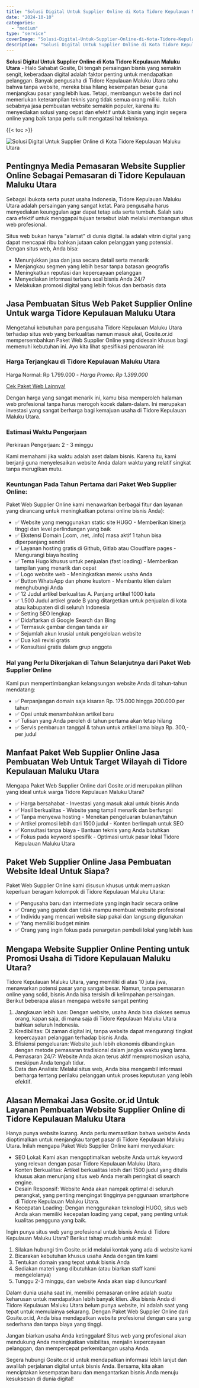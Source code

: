 ```yaml
---
title: "Solusi Digital Untuk Supplier Online di Kota Tidore Kepulauan Maluku Utara"
date: "2024-10-10"
categories: 
  - "medium"
type: "service"
coverImage: "Solusi-Digital-Untuk-Supplier-Online-di-Kota-Tidore-Kepulauan-Maluku-Utara.png"
description: "Solusi Digital Untuk Supplier Online di Kota Tidore Kepulauan Maluku Utara. Segera hubungi Gosite.or.id untuk mendapatkan informasi lebih lanjut dan awalilah..."
---
```


**Solusi Digital Untuk Supplier Online di Kota Tidore Kepulauan Maluku Utara** - Halo Sahabat Gosite, Di tengah persaingan bisnis yang semakin sengit, keberadaan digital adalah faktor penting untuk mendapatkan pelanggan. Banyak pengusaha di Tidore Kepulauan Maluku Utara tahu bahwa tanpa website, mereka bisa hilang kesempatan besar guna menjangkau pasar yang lebih luas. Tetapi, membangun website dari nol memerlukan keterampilan teknis yang tidak semua orang miliki. Itulah sebabnya jasa pembuatan website semakin populer, karena itu menyediakan solusi yang cepat dan efektif untuk bisnis yang ingin segera online yang baik tanpa perlu sulit mengatasi hal teknisnya.

{{< toc >}}

![Solusi Digital Untuk Supplier Online di Kota Tidore Kepulauan Maluku Utara](/images/medium/Solusi-Digital-Untuk-Supplier-Online-di-Kota-Tidore-Kepulauan-Maluku-Utara.png)

## Pentingnya Media Pemasaran Website Supplier Online Sebagai Pemasaran di Tidore Kepulauan Maluku Utara

Sebagai ibukota serta pusat usaha Indonesia, Tidore Kepulauan Maluku Utara adalah persaingan yang sangat ketat. Para pengusaha harus menyediakan keunggulan agar dapat tetap ada serta tumbuh. Salah satu cara efektif untuk menggapai tujuan tersebut ialah melalui membangun situs web profesional.

Situs web bukan hanya "alamat" di dunia digital. Ia adalah vitrin digital yang dapat mencapai ribu bahkan jutaan calon pelanggan yang potensial. Dengan situs web, Anda bisa:

- Menunjukkan jasa dan jasa secara detail serta menarik
- Menjangkau segmen yang lebih besar tanpa batasan geografis
- Meningkatkan reputasi dan kepercayaan pelanggan
- Menyediakan informasi terbaru soal bisnis Anda 24/7
- Melakukan promosi digital yang lebih fokus dan berbasis data

## Jasa Pembuatan Situs Web Paket Supplier Online Untuk warga Tidore Kepulauan Maluku Utara

Mengetahui kebutuhan para pengusaha Tidore Kepulauan Maluku Utara terhadap situs web yang berkualitas namun masuk akal, Gosite.or.id mempersembahkan Paket Web Supplier Online yang didesain khusus bagi memenuhi kebutuhan ini. Ayo kita lihat spesifikasi penawaran ini:

### Harga Terjangkau di Tidore Kepulauan Maluku Utara

<a class="cta-button">Harga Normal: Rp 1.799.000 - <em>Harga Promo: Rp 1.399.000</em></a>

<a href="/jasa-web/" class="cta-button">Cek Paket Web Lainnya!</a>

Dengan harga yang sangat menarik ini, kamu bisa memperoleh halaman web profesional tanpa harus merogoh kocek dalam-dalam. Ini merupakan investasi yang sangat berharga bagi kemajuan usaha di Tidore Kepulauan Maluku Utara.

### Estimasi Waktu Pengerjaan

Perkiraan Pengerjaan: 2 - 3 minggu

Kami memahami jika waktu adalah aset dalam bisnis. Karena itu, kami berjanji guna menyelesaikan website Anda dalam waktu yang relatif singkat tanpa merugikan mutu.

### Keuntungan Pada Tahun Pertama dari Paket Web Supplier Online:

Paket Web Supplier Online kami menawarkan berbagai fitur dan layanan yang dirancang untuk meningkatkan potensi online bisnis Anda}:

- ✅ Website yang menggunakan static site HUGO - Memberikan kinerja tinggi dan level perlindungan yang baik
- ✅ Ekstensi Domain \[.com, .net, .info\] masa aktif 1 tahun bisa diperpanjang sendiri
- ✅ Layanan hosting gratis di Github, Gitlab atau Cloudflare pages - Mengurangi biaya hosting
- ✅ Tema Hugo khusus untuk penjualan (fast loading) - Memberikan tampilan yang menarik dan cepat
- ✅ Logo website web - Meningkatkan merek usaha Anda
- ✅ Button WhatsApp dan phone kustom - Membantu klien dalam menghubungi Anda
- ✅ 12 Judul artikel berkualitas A. Panjang artikel 1000 kata
- ✅ 1.500 Judul artikel grade B yang ditargetkan untuk penjualan di kota atau kabupaten di di seluruh Indonesia
- ✅ Setting SEO lengkap
- ✅ Didaftarkan di Google Search dan Bing
- ✅ Termasuk gambar dengan tanda air
- ✅ Sejumlah akun krusial untuk pengelolaan website
- ✅ Dua kali revisi gratis
- ✅ Konsultasi gratis dalam grup anggota

### Hal yang Perlu Dikerjakan di Tahun Selanjutnya dari Paket Web Supplier Online

Kami pun mempertimbangkan kelangsungan website Anda di tahun-tahun mendatang:

- ✅ Perpanjangan domain saja kisaran Rp. 175.000 hingga 200.000 per tahun
- ✅ Opsi untuk menambahkan artikel baru
- ✅ Tulisan yang Anda peroleh di tahun pertama akan tetap hilang
- ✅ Servis pembaruan tanggal & tahun untuk artikel lama biaya Rp. 300,- per judul

## Manfaat Paket Web Supplier Online Jasa Pembuatan Web Untuk Target Wilayah di Tidore Kepulauan Maluku Utara

Mengapa Paket Web Supplier Online dari Gosite.or.id merupakan pilihan yang ideal untuk warga Tidore Kepulauan Maluku Utara?

- ✅ Harga bersahabat - Investasi yang masuk akal untuk bisnis Anda
- ✅ Hasil berkualitas - Website yang tampil menarik dan berfungsi
- ✅ Tanpa menyewa hosting - Menekan pengeluaran bulanan/tahun
- ✅ Artikel promosi lebih dari 1500 judul - Konten berlimpah untuk SEO
- ✅ Konsultasi tanpa biaya - Bantuan teknis yang Anda butuhkan
- ✅ Fokus pada keyword spesifik - Optimasi untuk pasar lokal Tidore Kepulauan Maluku Utara

## Paket Web Supplier Online Jasa Pembuatan Website Ideal Untuk Siapa?

Paket Web Supplier Online kami disusun khusus untuk memuaskan keperluan beragam kelompok di Tidore Kepulauan Maluku Utara:

- ✅ Pengusaha baru dan intermediate yang ingin hadir secara online
- ✅ Orang yang gaptek dan tidak mampu membuat website profesional
- ✅ Individu yang mencari website siap pakai dan langsung digunakan
- ✅ Yang memiliki budget minim
- ✅ Orang yang ingin fokus pada penargetan pembeli lokal yang lebih luas

## Mengapa Website Supplier Online Penting untuk Promosi Usaha di Tidore Kepulauan Maluku Utara?

Tidore Kepulauan Maluku Utara, yang memiliki di atas 10 juta jiwa, menawarkan potensi pasar yang sangat besar. Namun, tanpa pemasaran online yang solid, bisnis Anda bisa tersisih di kelimpahan persaingan. Berikut beberapa alasan mengapa website sangat penting

1. Jangkauan lebih luas: Dengan website, usaha Anda bisa diakses semua orang, kapan saja, di mana saja di Tidore Kepulauan Maluku Utara bahkan seluruh Indonesia.
2. Kredibilitas: Di zaman digital ini, tanpa website dapat mengurangi tingkat kepercayaan pelanggan terhadap bisnis Anda.
3. Efisiensi pengeluaran: Website jauh lebih ekonomis dibandingkan dengan metode pemasaran tradisional dalam jangka waktu yang lama.
4. Pemasaran 24/7: Website Anda akan terus aktif mempromosikan usaha, meskipun Anda tengah tidur.
5. Data dan Analisis: Melalui situs web, Anda bisa mengambil informasi berharga tentang perilaku pelanggan untuk proses keputusan yang lebih efektif.

## Alasan Memakai Jasa Gosite.or.id Untuk Layanan Pembuatan Website Supplier Online di Tidore Kepulauan Maluku Utara

Hanya punya website kurang. Anda perlu memastikan bahwa website Anda dioptimalkan untuk menjangkau target pasar di Tidore Kepulauan Maluku Utara. Inilah mengapa Paket Web Supplier Online kami menyediakan:

- SEO Lokal: Kami akan mengoptimalkan website Anda untuk keyword yang relevan dengan pasar Tidore Kepulauan Maluku Utara.
- Konten Berkualitas: Artikel berkualitas lebih dari 1500 judul yang ditulis khusus akan menunjang situs web Anda meraih peringkat di search engine.
- Desain Responsif: Website Anda akan nampak optimal di seluruh perangkat, yang penting mengingat tingginya penggunaan smartphone di Tidore Kepulauan Maluku Utara.
- Kecepatan Loading: Dengan menggunakan teknologi HUGO, situs web Anda akan memiliki kecepatan loading yang cepat, yang penting untuk kualitas pengguna yang baik.

Ingin punya situs web yang profesional untuk bisnis Anda di Tidore Kepulauan Maluku Utara? Berikut tahap mudah untuk mulai:

1. Silakan hubungi tim Gosite.or.id melalui kontak yang ada di website kami
2. Bicarakan kebutuhan khusus usaha Anda dengan tim kami
3. Tentukan domain yang tepat untuk bisnis Anda
4. Sediakan materi yang dibutuhkan (atau biarkan staff kami mengelolanya)
5. Tunggu 2-3 minggu, dan website Anda akan siap diluncurkan!

Dalam dunia usaha saat ini, memiliki pemasaran online adalah suatu keharusan untuk mendapatkan lebih banyak klien. Jika bisnis Anda di Tidore Kepulauan Maluku Utara belum punya website, ini adalah saat yang tepat untuk memulainya sekarang. Dengan Paket Web Supplier Online dari Gosite.or.id, Anda bisa mendapatkan website profesional dengan cara yang sederhana dan tanpa biaya yang tinggi.

Jangan biarkan usaha Anda ketinggalan! Situs web yang profesional akan mendukung Anda meningkatkan visibilitas, menjalin kepercayaan pelanggan, dan mempercepat perkembangan usaha Anda.

Segera hubungi Gosite.or.id untuk mendapatkan informasi lebih lanjut dan awalilah perjalanan digital untuk bisnis Anda. Bersama, kita akan menciptakan kesempatan baru dan mengantarkan bisnis Anda menuju kesuksesan di dunia digital!
